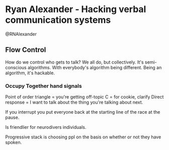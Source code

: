 # Ryan Alexander - Hacking verbal communication systems  
@RNAlexander

## Flow Control
How do we control who gets to talk?
We all do, but collectively.
It's semi-conscious algorithms. With everybody's algorithm being different.
Being an algorithm, it's hackable.

### Occupy Together hand signals
Point of order triangle = you're getting off-topic
C = for cookie, clarify
Direct response = I want to talk about the thing you're talking about next.

If you interrupt you put everyone back at the starting line of the race at the pause.

Is friendlier for neurodivers individuals.

Progressive stack is choosing ppl on the basis on whether or not they have spoken.
